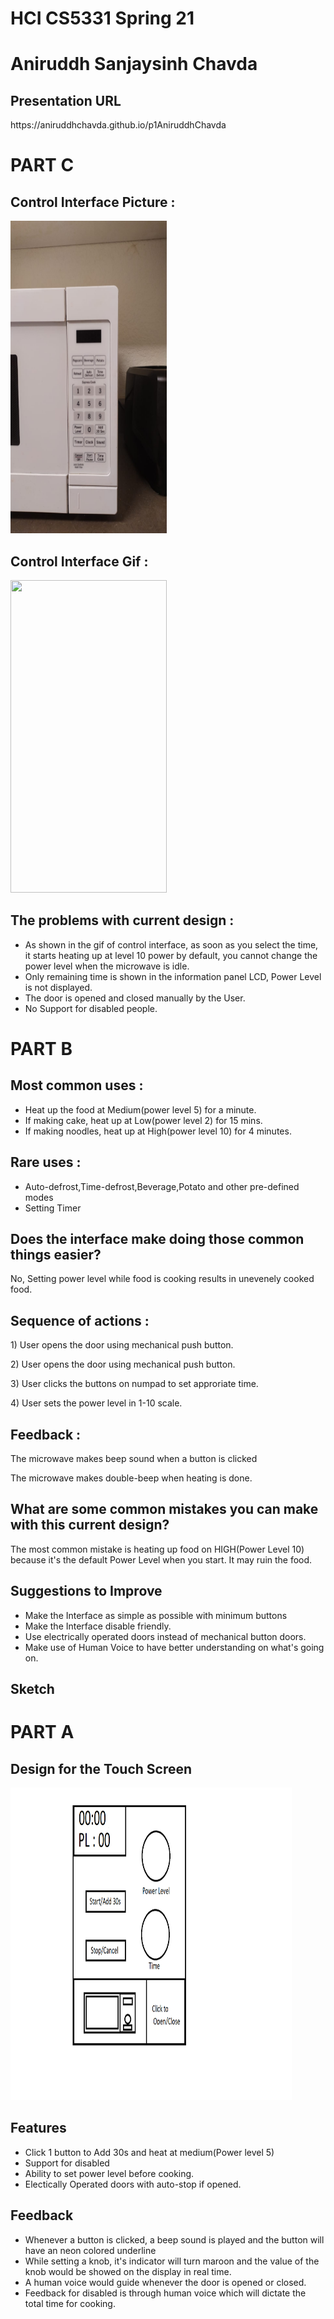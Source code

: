<h1>HCI CS5331 Spring 21</h1>

<h1>Aniruddh Sanjaysinh Chavda</h1>

<h2>Presentation URL</h2>
https://aniruddhchavda.github.io/p1AniruddhChavda

<h1>PART C</h1>

<h2>Control Interface Picture :</h2>
<img src="Images/Control Interface.jpeg" width=250 height=500>

<h2>Control Interface Gif :</h2>
<img src="Images/microwave interface in action.gif" width=250 height=500>

<h2>The problems with current design :</h2>
<ul>
  <li>As shown in the gif of control interface, as soon as you select the time, it starts heating up at level 10 power by default, you cannot change the power level when the microwave is idle.</li>
  <li>Only remaining time is shown in the information panel LCD, Power Level is not displayed.</li>
  <li>The door is opened and closed manually by the User.</li>
  <li>No Support for disabled people.</li>
</ul>

<h1>PART B</h1>

<h2>Most common uses :</h2>
<ul>
  <li>Heat up the food at Medium(power level 5) for a minute.</li>
  <li>If making cake, heat up at Low(power level 2) for 15 mins.</li>
  <li>If making noodles, heat up at High(power level 10) for 4 minutes.</li>
</ul>

<h2>Rare uses :</h2>
<ul>
  <li>Auto-defrost,Time-defrost,Beverage,Potato and other pre-defined modes</li>
  <li>Setting Timer</li>
</ul>

<h2>Does the interface make doing those common things easier?</h2>
<p> No, Setting power level while food is cooking results in unevenely cooked food. </p>

<h2>Sequence of actions :</h2>
<p>  1) User opens the door using mechanical push button. </p>
<p>  2) User opens the door using mechanical push button. </p>
<p>  3) User clicks the buttons on numpad to set approriate time. </p>
<p>  4) User sets the power level in 1-10 scale. </p>

<h2>Feedback :</h2>
<p> The microwave makes beep sound when a button is clicked </p>
<p> The microwave makes double-beep when heating is done. </p>

<h2>What are some common mistakes you can make with this current design?</h2>
<p>The most common mistake is heating up food on HIGH(Power Level 10) because it's the default Power Level when you start. It may ruin the food.</p>

<h2>Suggestions to Improve</h2>
<ul>
<li>Make the Interface as simple as possible with minimum buttons</li>
<li>Make the Interface disable friendly.</li>
<li>Use electrically operated doors instead of mechanical button doors.</li>
<li>Make use of Human Voice to have better understanding on what's going on.</li>
</ul>

<h2>Sketch</h2>


<h1>PART A</h1>

<h2>Design for the Touch Screen</h2>
<img src="Images/sketch.png" width=450 height=500>

<h2>Features</h2>
<ul>
<li>Click 1 button to Add 30s and heat at medium(Power level 5)</li>
<li>Support for disabled</li>
<li>Ability to set power level before cooking.</li>
<li>Electically Operated doors with auto-stop if opened.</li>
</ul>

<h2>Feedback</h2>
<ul>
<li>Whenever a button is clicked, a beep sound is played and the button will have an neon colored underline</li>
<li>While setting a knob, it's indicator will turn maroon and the value of the knob would be showed on the display in real time.</li>
<li>A human voice would guide whenever the door is opened or closed.</li>
<li>Feedback for disabled is through human voice which will dictate the total time for cooking.</li>
</ul>
